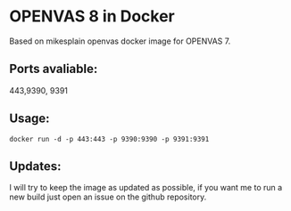 OPENVAS 8 in Docker
==============

Based on mikesplain openvas docker image for OPENVAS 7.

Ports avaliable:
----------------

443,9390, 9391

Usage: 
------

```
docker run -d -p 443:443 -p 9390:9390 -p 9391:9391 
```

Updates:
-------

I will try to keep the image as updated as possible, if you want me to run a new build just open an issue on the github repository.
